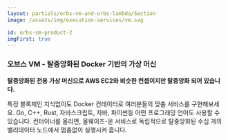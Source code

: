 ```yaml
---
layout: partials/orbs-vm-and-orbs-lambda/Section
image: /assets/img/execution-services/vm.svg

id: orbs-vm-product-2
imgFirst: true
---
```


### 오브스 VM - 탈중앙화된 Docker 기반의 가상 머신

**탈중앙화된 전용 가상 머신으로 AWS EC2와 비슷한 컨셉이지만 탈중앙화 되어 있습니다.**

특정 블록체인 지식없이도 Docker 컨테이터로 여러분들의 맞춤 서비스를 구현해보세요. Go, C++, Rust, 자바스크립트, 자바, 파이썬등 어떤 프로그래밍 언어도 사용할 수 있습니다. 컨터이너를 올리면, 올웨이즈-온 서비스로 독립적으로 탈중앙화된 수십 개의 밸리데이터 노드에서 멈춤없이 실행시켜 줍니다.
